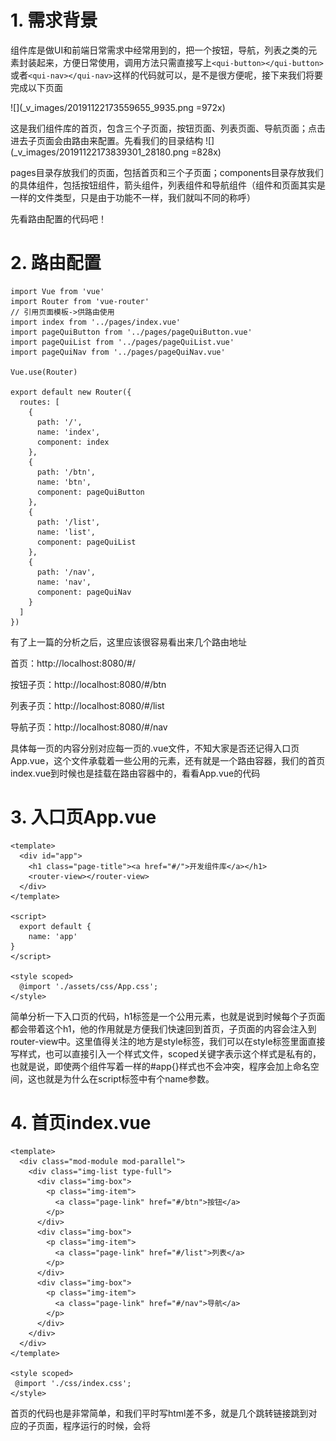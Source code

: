 # 1. 需求背景
组件库是做UI和前端日常需求中经常用到的，把一个按钮，导航，列表之类的元素封装起来，方便日常使用，调用方法只需直接写上`<qui-button></qui-button>`或者`<qui-nav></qui-nav>`这样的代码就可以，是不是很方便呢，接下来我们将要完成以下页面

![](_v_images/20191122173559655_9935.png =972x)

这是我们组件库的首页，包含三个子页面，按钮页面、列表页面、导航页面；点击进去子页面会由路由来配置。先看我们的目录结构
![](_v_images/20191122173839301_28180.png =828x)

pages目录存放我们的页面，包括首页和三个子页面；components目录存放我们的具体组件，包括按钮组件，箭头组件，列表组件和导航组件（组件和页面其实是一样的文件类型，只是由于功能不一样，我们就叫不同的称呼）

先看路由配置的代码吧！

# 2. 路由配置
```
import Vue from 'vue'
import Router from 'vue-router'
// 引用页面模板->供路由使用
import index from '../pages/index.vue'
import pageQuiButton from '../pages/pageQuiButton.vue'
import pageQuiList from '../pages/pageQuiList.vue'
import pageQuiNav from '../pages/pageQuiNav.vue'

Vue.use(Router)

export default new Router({
  routes: [
    {
      path: '/',
      name: 'index',
      component: index
    },
    {
      path: '/btn',
      name: 'btn',
      component: pageQuiButton
    },
    {
      path: '/list',
      name: 'list',
      component: pageQuiList
    },
    {
      path: '/nav',
      name: 'nav',
      component: pageQuiNav
    }
  ]
})

```
有了上一篇的分析之后，这里应该很容易看出来几个路由地址

首页：http://localhost:8080/#/

按钮子页：http://localhost:8080/#/btn

列表子页：http://localhost:8080/#/list

导航子页：http://localhost:8080/#/nav

具体每一页的内容分别对应每一页的.vue文件，不知大家是否还记得入口页App.vue，这个文件承载着一些公用的元素，还有就是一个路由容器，我们的首页index.vue到时候也是挂载在路由容器中的，看看App.vue的代码

# 3. 入口页App.vue
```
<template>
  <div id="app">
    <h1 class="page-title"><a href="#/">开发组件库</a></h1>
    <router-view></router-view>
  </div>
</template>

<script>
  export default {
    name: 'app'
}
</script>

<style scoped>
  @import './assets/css/App.css';
</style>
```
简单分析一下入口页的代码，h1标签是一个公用元素，也就是说到时候每个子页面都会带着这个h1，他的作用就是方便我们快速回到首页，子页面的内容会注入到router-view中。这里值得关注的地方是style标签，我们可以在style标签里面直接写样式，也可以直接引入一个样式文件，scoped关键字表示这个样式是私有的，也就是说，即使两个组件写着一样的#app{}样式也不会冲突，程序会加上命名空间，这也就是为什么在script标签中有个name参数。

# 4. 首页index.vue
```
<template>
  <div class="mod-module mod-parallel">
    <div class="img-list type-full">
      <div class="img-box">
        <p class="img-item">
          <a class="page-link" href="#/btn">按钮</a>
        </p>
      </div>
      <div class="img-box">
        <p class="img-item">
          <a class="page-link" href="#/list">列表</a>
        </p>
      </div>
      <div class="img-box">
        <p class="img-item">
          <a class="page-link" href="#/nav">导航</a>
        </p>
      </div>
    </div>
  </div>
</template>

<style scoped>
 @import './css/index.css';
</style>
```
首页的代码也是非常简单，和我们平时写html差不多，就是几个跳转链接跳到对应的子页面，程序运行的时候，会将<template>标签里面的内容都注入到App.vue页面中的router-view标签中，从而实现无刷新的路由跳转。

从下面的内容开始，我们的知识将会深入一些。我们先不急着看其他几个子页面，因为子页面里面只是引用对应的组件，所以我们先从组件开始入手。

- 按钮组件quiButton.vue.

```
<template>
  <button class="qui-btn">
    <span>{{msg}}</span>
  </button>
</template>

<script>
  export default {
        data:function(){
            return {
                msg:'下载'
            }
        }
  }
</script>
<style scoped>
  @import './css/reset.import.css';
  @import './css/qui-btn.import.css';
</style>
```
按钮组件很简单，就是一个正常的button标签，script标签中暴露这个组件的data属性（data是Vue的属性值，不是乱写的~~）。当按钮组件被初始化的时候，msg自定义属性会被绑定到<span>标签中的{{msg}}中，两个花括号用来绑定属性，这种写法学过模版化前端代码的人应该都比较熟悉。这里需要注意一个地方，如果不是组件的话，正常data的写法可以直接写一个对象，比如data：{ msg ： ' 下载 ' }，但由于组件是会在多个地方引用的，JS中直接共享对象会造成引用传递，也就是说修改了msg后所有按钮的msg都会跟着修改，所以这里用function来每次返回一个对象实例。

这就是一个非常简单的按钮组件，结构、样式+文案。

这时候问题来了，按钮中的文案我希望可以异化，不能每次都初始化一个叫做“下载”文案的按钮吧，希望可以以属性的方式来使用，比如这样子写就可以改变我们的按钮文案：

```
<qui-btn msg="确定" class="small"></qui-btn>
```
没问题，属性的接口暴露只需要写在prosp里面就可以了，如下所示修改下script标签的内容：

```
<script>
  export default {
    props: {
      msg: {
        default: '下载'
      }
    }
  }
</script>

```



把属性写在props里面，就可以暴露给其他页面调用了，在组件中，props是专门用来暴露组件的属性接口的，这里给了一个默认值‘下载’，后面我们要使用的话，只需要<btn msg="确认"></btn> 就可以修改按钮的默认文案了。

我们在上一篇文章的开头就讲了Vue是数据驱动模式的，当我在btn结构写上msg="确认"的时候，对应script里面的msg属性就会自动修改了。

按钮事件
按钮总少不了点击事件吧，那在Vue中怎么绑定事件呢，用methods属性，看下代码：


```
<template>
  <button class="qui-btn" v-on:click="btnClickEvent">
    <span>{{msg}}</span>
  </button>
</template>

<script>
  export default {
    props: {
      msg: {
        default: '下载'
      }
    },
    methods: {    //绑定事件的关键代码
      btnClickEvent: function(){
        alert(this.msg);
      }
    }
  }
</script>
```
methods属性中可以写任何的自定义函数，写完之后绑定的方式也很简单，在button上写关键字v-on:click，把对应的事件写上就可以了，以上代码实现的就是点击按钮弹出按钮中的文案，v-XXX是Vue里的一些关键字，叫做指令，我们后面会慢慢学到更多的指令；v-on:click可以缩写为@click，当然还有其他的事件比如v-on:tab等等；

使用按钮组件pageQuiButton.vue
现在我们大致做了一个按钮组件了，那么怎么调用它呢，去到我们的pageQuiButton子页面。

```
//pageQuiButton.vue
<template>
  <div id="pageQuiButton">
    <!--使用-->
    <qui-btn msg="确定" class="small"></qui-btn>
  </div>
</template>
<script>
  import quiBtn from '../components/quiButton.vue' /*引用*/
  export default {
    name: 'pageQuiButton',
    components: {
      'qui-btn': quiBtn /*注册自定义标签*/
    }
  }
</script>
```
从script开始解析，首先引入我们的组件赋值给变量quiBtn，使用时候直接将quiBtn作为对象的一部分写进components属性，这是Vue用来存储引用组件的关键字，同时对应我们自定义的标签 "qui-btn"，完成这些操作之后，我们就可以在template中使用自定义的按钮组件<qui-btn>上面也说了用msg属性来自定义按钮的文案。完成之后，我们就可以在页面中看到具体效果，点击按钮弹出对应的文案。


上述我们将按钮事件写成默认的alert(this.msg)，如果有些按钮想要异化怎么办。之前说了msg属性可以支持自定义，那么按钮的点击事件如何支持自定义呢？

//pageQuiButton.vue
//监听子组件的事件
<qui-btn v-on:btnClickEvent="doSth" msg="我可以点击" ></qui-btn>
上面的代码在引用组件的时候，注册了一个事件，这个btnClickEvent事件是之前我们在按钮组件中绑定到按钮的click事件中的，然后我们给这个事件一个自定义的方法doSth，同时，在script中声明这个自定义的方法如下：

```
//pageQuiButton.vue
//页面中引用子组件并监听子组件的事件
<script>
  import quiBtn from '../components/quiButton.vue'
  export default {
    name: 'pageQuiButton',
    components: {
      'qui-btn': quiBtn
    },
    methods: {
      doSth: function(){
        alert('你点击了组件的click:btnClickEvent');
      }
    }
  }
</script>
```
专业一点的说，这种做法叫做监听，由引用方（暂且叫做父组件）监听子组件的内置方法；同时在子组件中，需要触发这个事件，以下是在子组件中的关键代码：

//quiButton.vue
//子组件中的代码
```
<script>
  export default {
    props: {
      msg: {
        default: '下载'
      }
    },
    methods: {
      btnClickEvent: function(){
        alert("先弹出默认的文案");
        this.$emit('btnClickEvent');//关键代码父组件触发自定义事件
      }
    }
  }
</script>
```
这里的关键代码就是$emit，也叫触发机制，父组件监听，子组件触发。如果觉得绕，以下描述可能会比较好理解：小B（子组件）有一个电话号码（子组件注册的事件），有一天小B把电话号码告诉了小A（父组件），让小A打电话给他，于是小A就拨打了小B的电话号码（监听），这时候整个沟通流程没有结束，必须要小B接听了电话（触发），两人之间才算完成了打电话这件事情。

完成这步之后，引用方（父组件）就可以给不同子组件调用不同的事件处理了：

<qui-btn v-on:btnClickEvent="doSth1" msg="确定" ></qui-btn>
<qui-btn v-on:btnClickEvent="doSth2" msg="取消" ></qui-btn>
```
<script>
/*这里只是简单展示*/
    methods: {
      doSth1: function(){
        alert('111');
      },
      doSth2: function(){
        alert('222');
      }
    }
</script>
```
# 5. 给按钮加图标
有时候单纯的文案异化还不够，比如一些按钮是图标+文字类型的，而且图标还可能不一样，那应该怎么办呢？
![](_v_images/20191122175936062_15198.png)

如果按钮组件的结构除了开发时候预设的那些dom结构之外，允许我们在调用的时候添加一些自己想要的结构，那是不是解决了呢，是的，Vue早就为我们考虑了这一点，他就是slot标签。

下面给我们的按钮组件加上一段结构

```
//quiButton.vue
<template>
  <button class="qui-btn" v-on:click="btnClickEvent">
    <slot name="icon"></slot><!--重点在这里-->
    <span>{{msg}}</span>
  </button>
</template>
```
加入了关键字slot并赋予一个name值之后，我们再看看引用如何使用

```
//pageQuiButton.vue
<qui-btn msg="下载" class="with-icon">
  <img slot="icon" class="ico" src="xxx.png" />
</qui-btn>
```
img上有个关键字slot="icon"对应组件中的name="icon"，渲染的时候，会将img整个替换掉组件中的对应name的<slot>标签，其实很好理解，slot的翻译是插槽的意思，相当于把img这块内容插到一个名叫icon的插槽里面去。


# 6. 中场休息一下
学到这里，我们已经学会了用props给按钮自定义文案，用on和emit给按钮自定义点击触发，用slot给按钮添加一些自定义结构。当你回头去翻文档的时候，你会发现props，事件，slot这三样刚好就是学习组件通讯中最最最关键的三个环节。将这三个环节以实际案例解析出来后，好像也没有那么难了吧~！

上述我们已经讨论了如何制作一个按钮组件，以及如何使用我们的按钮组件。

![](_v_images/20191122180113382_30417.png)
接下来我们通过制作一个导航组件，来了解Vue中对于for循环的巧妙使用。

导航组件quiNav.vue

我们将完成这样一个导航组件，点击导航中的tab，可以给当前tab加上一个active类，同时切换底部的黄色滑条，并且输出当前tab的文案，同时支持自定义事件。

由于在现实项目中，我们导航的tab个数是不定的，所以制作组件的时候，我们希望可以暴露一个属性来支持导航的tab个数，而tab的长相和应用其实是一样的，那么这时候我们可以用一个for循环来输出每一个tab。先看看关键代码：

```
//quiNav.vue
<template>
  <div class="qui-nav nav-type-1">
    <a v-for="(item, index) in items" ><!--关键代码v-for-->
      <span class="nav-txt">{{item.text}}</span>
    </a>
  </div>
</template>

<script>
  export default {
    data:function(){
      return {
        items:[
          {
            text: '首页',
            active : true
          },
          {
            text: '列表',
            active : false
          },
          {
            text: '关于',
            active : false
          },
          {
            text: '招聘',
            active : false
          }
        ]
      }
    }
    }
  }
</script>
```
该段代码的关键地方在于a标签上v-for关键字（还记得我们在前面说过的v-on绑定事件吗，v-XXX关键字是Vue预留的）可以把它理解为js中的for in 循环，items是我们在data里面定义的对象（还记得为什么data要写在function中返回吗？）。v-for="(item,index) in items"暴露了item和index两个接口，这是Vue提供的，代表items中的每一项以及该项对应的下标，接着我们就可以在标签中使用绑定｛｛item.text｝｝了。

这段代码理解了之后，我们再延伸一个动态添加class的概念。我们希望每个tab都有默认的class类名(比如nav-item类)，在点击每个tab的时候，当前tab添加active类，其他的tab删除这个active类。在Vue怎么实现呢？

动态类名
```
//quiNav.vue
<template>
  <div class="qui-nav nav-type-1">
    <a v-for="(item, index) in items" :class="[commonClass,item.active ? activeClass : '']" >
      <span class="nav-txt">{{item.text}}</span>
    </a>
  </div>
</template>

<script>
  export default {
    data:function(){
      return {
        commonClass:'nav-item',
        activeClass:'active',
        items:[
            ...//数据
        ]
      }
    }
  }
</script>
```
在template中添加了一句关键代码

:class="[commonClass,item.active ? activeClass : '']"
:class给组件绑定一个class属性（类似jQuery中的attr方法），这里的写法是缩写，他的全拼应该是v-bind:（又一个v-XXX写法）。注意到最前面有个冒号，：class=XXX和class=XXX的区别在于不带冒号的是静态的字符串绑定，带冒号的是动态的变量绑定。我们给class绑定了一个数组，这个数组带有变量，先看commonClass，这个变量在data中定义了，然后数组的第二个元素是一个JS的三元运算符：item.active?activeClass:''，当每个item中的active值为true时，绑定activeClass变量对应的类，如果为false，则为空。最后的结果是当item.active为true时候，tab的class值为'nav-item active'，当为false，就只有'nav-item'。

上面的代码可以理解的话，那么我们切换tab的active类，就转换为修改每个item里面的active的值（再次体现数据驱动）。

那么问题来了，怎么去修改每个item里面的active值呢？没错，给每个tab绑定一个点击事件，当点击事件触发的时候，修改当前tab对应item的active值。于是代码变成了如下：

```
<template>
  <div class="qui-nav nav-type-1">
    <a v-for="(item, index) in items" :class="[commonClass,item.active ? activeClass : '']" v-on:click="navClickEvent(items,index)" >
      <span class="nav-txt">{{item.text}}</span>
    </a>
  </div>
</template>

<script>
  export default {
    data:function(){
      return {
        commonClass:'nav-item',
        activeClass:'active',
        items:[
          {
            text: '首页',
            active : true
          },
          ......
        ]
      }
    },
    methods:{
      navClickEvent:function(items,index){
        /*默认切换类的动作*/
        items.forEach(function(el){
          el.active = false;
        });
        items[index].active = true;
        /*开放用户自定义的接口*/
        this.$emit('navClickEvent',items,index);
      }
    }
  }
</script>
```
我们利用for循环给每个a标签绑定了一个click事件，对应methods中定义的navClickEvent，接收两个参数items和index（你也可以传人item和index，看个人代码喜好），然后当点击的时候，把items中的每个item.active置为false，把当前的tab的active值置为true，这样就可以动态切换active类了。最后再触发一次自定义事件（参考按钮制作自定义事件）。

以上就是我们导航组件的内容了，回想下我们做了啥？for循环输出每个tab，为每个tab绑定动态的class类名，同时在点击事件中动态切换类（底部的小黄条其实是利用active类做的CSS）

# 7. 小结
回顾下我们这一篇章都学了什么内容。

页面路由的配置
按钮组件自定义属性props
按钮组件自定义事件 $on $emit
按钮组件自定义子块slot
for循环实现导航组件
动态类名
上述内容已经基本上涵盖了组件的重要知识点，主要是父组件（页面）和子组件之间的调用和通讯（数据交互绑定），好好消耗一下我们会发现，其实Vue的总体逻辑思想和jQuery是一样的，毕竟最后都回归到javascript，只是由于代码设计角度的不同，我们可能看到和以前调用jQuery时候的写法不一致，但其实都有对方的影子在里面，相信理解了Vue的代码思想之后，以后我们学习React等其他类似的框架的时候，也会比较得心应手了。

下一篇文章《包学会之浅入浅出Vue.js：结业篇》中，我们将会学习如何用多个组件来组成一个大的组件，也就是真正意义上的父子组件之间的关系。再忍耐一下，就可以出山了，新领域的大门就在前面，让我们大步往前跨吧。

文末附上所有相关代码和官方文档地址~~~

http://cn.vuejs.org/v2/guide/



感谢：https://cloud.tencent.com/developer/article/1020338?fromSource=waitui
